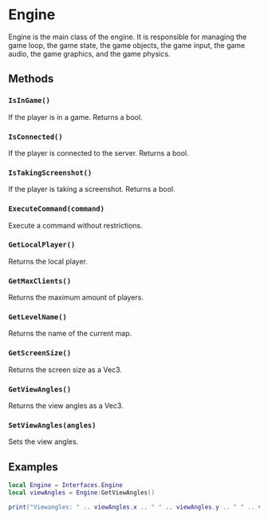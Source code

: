 # Engine

Engine is the main class of the engine. It is responsible for managing the game loop, the game state, the game objects, the game input, the game audio, the game graphics, and the game physics.

## Methods

### `IsInGame()`

If the player is in a game. Returns a bool.

### `IsConnected()`

If the player is connected to the server. Returns a bool.

### `IsTakingScreenshot()`

If the player is taking a screenshot. Returns a bool.

### `ExecuteCommand(command)`

Execute a command without restrictions.

### `GetLocalPlayer()`

Returns the local player.

### `GetMaxClients()`

Returns the maximum amount of players.

### `GetLevelName()`

Returns the name of the current map.

### `GetScreenSize()`

Returns the screen size as a Vec3.

### `GetViewAngles()`

Returns the view angles as a Vec3.

### `SetViewAngles(angles)`

Sets the view angles.

## Examples

``` lua title="Print the current view angles"
local Engine = Interfaces.Engine
local viewAngles = Engine:GetViewAngles()

print("Viewangles: " .. viewAngles.x .. " " .. viewAngles.y .. " " .. viewAngles.z)
```
